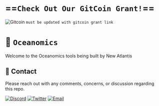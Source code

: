 # ==`Check Out Our GitCoin Grant!`==
![Gitcoin](https://img.shields.io/badge/GitCoin-New%20Atlantis-F3587D)
`must be updated with gitcoin grant link`

# 🌊 `Oceanomics`

Welcome to the Oceanomics tools being built by New Atlantis

## 📲 Contact
Please reach out with any comments, concerns, or discussion regarding this repo.

[![Discord](https://img.shields.io/badge/Discord-New%20Atlantis-7289da)](https://discord.gg/newatlantis)
[![Twitter](https://img.shields.io/badge/Twitter-%40NewAtlantisDAO-00acee)](https://twitter.com/NewAtlantisDAO)
[![Email](https://img.shields.io/badge/Email-tom%40newatlantis.io-%23ffce00)](tom@newatlantis.io)
